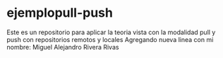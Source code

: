 # ejemplopull-push
Este es un repositorio para aplicar la teoria vista con la modalidad pull y push con repositorios remotos y locales
Agregando nueva linea con mi nombre:
Miguel Alejandro Rivera Rivas 